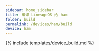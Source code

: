 ```yaml
---
sidebar: home_sidebar
title: 编译 LineageOS 给 ham
folder: build
permalink: /devices/ham/build
device: ham
---
```

{% include templates/device_build.md %}
